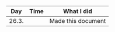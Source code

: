 | Day  | Time | What I did |
|--------|------|-----------------------------------------------|
| 26.3.  |     | Made this document                      |

